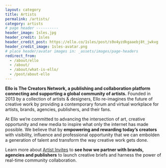 ```yaml
---
layout: category
title: Artists
permalink: /artists/
category: artists
# page header ----------
header_image: 1sles.jpg
header_credit: 1sles
header_credit_post: https://ello.co/1sles/post/s9x4yzdkgaaebj8t_jwkvg
header_credit_image: 1sles-avatar.png
# place header/avatar images in: _assets/images/page-headers
redirect_from:
  - /about/ello
  - /about/
  - /about/what-is-ello/
  - /post/about-ello
---
```

**Ello is The Creators Network, a publishing and collaboration platform connecting and supporting a global community of artists.** Founded in 2013 by a collection of artists & designers, Ello re-imagines the future of creative work by providing a contemporary forum and virtual workplace for artists, brands, agencies, publishers, and their fans.

At Ello we’re committed to advancing the intersection of art, creative opportunity and new media to inspire what only the internet has made possible. We believe that by **empowering and rewarding today’s creators** with visibility, influence and professional opportunity that we can embolden a generation of talent and transform the way creative work gets done.

Learn more about [Artist Invites](https://ello.co/artist-invites) to **see how we partner with brands, agencies and publishers** to launch creative briefs and harness the power of real-time community collaboration.
